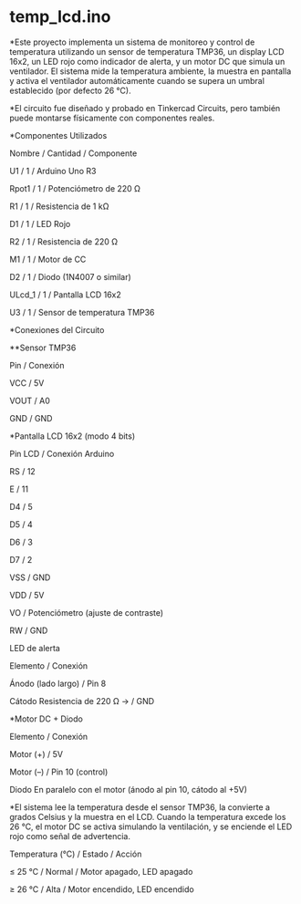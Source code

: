 # temp_lcd.ino
*Este proyecto implementa un sistema de monitoreo y control de temperatura utilizando un sensor de temperatura TMP36, un display LCD 16x2, un LED rojo como indicador de alerta, y un motor DC que simula un ventilador.
El sistema mide la temperatura ambiente, la muestra en pantalla y activa el ventilador automáticamente cuando se supera un umbral establecido (por defecto 26 °C).

*El circuito fue diseñado y probado en Tinkercad Circuits, pero también puede montarse físicamente con componentes reales.

*Componentes Utilizados

Nombre / Cantidad / Componente

U1 /	1 /	Arduino Uno R3

Rpot1 /	1 /	Potenciómetro de 220 Ω

R1 /	1 /	Resistencia de 1 kΩ

D1 /	1 /	LED Rojo

R2 /	1	/ Resistencia de 220 Ω

M1 /	1 /	Motor de CC

D2 /	1 /	Diodo (1N4007 o similar)

ULcd_1 /	1 /	Pantalla LCD 16x2

U3 /	1 /	Sensor de temperatura TMP36

*Conexiones del Circuito

**Sensor TMP36

Pin	    /    Conexión

VCC	    /    5V

VOUT	  /    A0

GND	    /    GND


*Pantalla LCD 16x2 (modo 4 bits)

Pin LCD	  /  Conexión Arduino

RS	  /      12

E	    /      11

D4	   /     5

D5     /   	4

D6	    /    3

D7	   /     2

VSS	    /    GND

VDD	    /    5V

VO	     /   Potenciómetro (ajuste de contraste)

RW	    /    GND

LED de alerta

Elemento	              /          Conexión

Ánodo (lado largo)	     /         Pin 8

Cátodo	Resistencia de 220 Ω →  /  GND


*Motor DC + Diodo

Elemento	/ Conexión

Motor (+)	 / 5V

Motor (–) / Pin 10 (control)

Diodo	En paralelo con el motor (ánodo al pin 10, cátodo al +5V)

*El sistema lee la temperatura desde el sensor TMP36, la convierte a grados Celsius y la muestra en el LCD.
Cuando la temperatura excede los 26 °C, el motor DC se activa simulando la ventilación, y se enciende el LED rojo como señal de advertencia.

Temperatura (°C) /	Estado /	Acción

≤ 25 °C	/ Normal /	Motor apagado, LED apagado

≥ 26 °C	/ Alta /	Motor encendido, LED encendido
